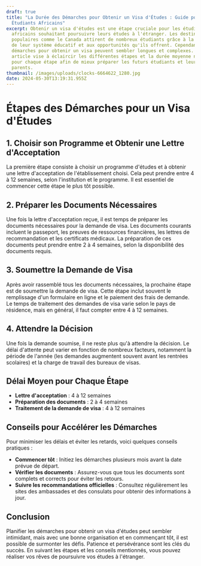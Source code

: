 ```yaml
---
draft: true
title: "La Durée des Démarches pour Obtenir un Visa d'Études : Guide pour les
  Étudiants Africains"
excerpt: Obtenir un visa d'études est une étape cruciale pour les étudiants
  africains souhaitant poursuivre leurs études à l'étranger. Les destinations
  populaires comme le Canada attirent de nombreux étudiants grâce à la qualité
  de leur système éducatif et aux opportunités qu'ils offrent. Cependant, les
  démarches pour obtenir un visa peuvent sembler longues et complexes. Cet
  article vise à éclaircir les différentes étapes et la durée moyenne nécessaire
  pour chaque étape afin de mieux préparer les futurs étudiants et leurs
  parents.
thumbnail: /images/uploads/clocks-6664622_1280.jpg
date: 2024-05-30T13:19:31.955Z
---
```

# Étapes des Démarches pour un Visa d'Études

## 1. Choisir son Programme et Obtenir une Lettre d'Acceptation

La première étape consiste à choisir un programme d'études et à obtenir une lettre d'acceptation de l'établissement choisi. Cela peut prendre entre 4 à 12 semaines, selon l'institution et le programme. Il est essentiel de commencer cette étape le plus tôt possible.

## 2. Préparer les Documents Nécessaires

Une fois la lettre d'acceptation reçue, il est temps de préparer les documents nécessaires pour la demande de visa. Les documents courants incluent le passeport, les preuves de ressources financières, les lettres de recommandation et les certificats médicaux. La préparation de ces documents peut prendre entre 2 à 4 semaines, selon la disponibilité des documents requis.

## 3. Soumettre la Demande de Visa

Après avoir rassemblé tous les documents nécessaires, la prochaine étape est de soumettre la demande de visa. Cette étape inclut souvent le remplissage d'un formulaire en ligne et le paiement des frais de demande. Le temps de traitement des demandes de visa varie selon le pays de résidence, mais en général, il faut compter entre 4 à 12 semaines.

## 4. Attendre la Décision

Une fois la demande soumise, il ne reste plus qu'à attendre la décision. Le délai d'attente peut varier en fonction de nombreux facteurs, notamment la période de l'année (les demandes augmentent souvent avant les rentrées scolaires) et la charge de travail des bureaux de visas.

## Délai Moyen pour Chaque Étape

* **Lettre d'acceptation** : 4 à 12 semaines
* **Préparation des documents** : 2 à 4 semaines
* **Traitement de la demande de visa** : 4 à 12 semaines

## Conseils pour Accélérer les Démarches

Pour minimiser les délais et éviter les retards, voici quelques conseils pratiques :

* **Commencer tôt** : Initiez les démarches plusieurs mois avant la date prévue de départ.
* **Vérifier les documents** : Assurez-vous que tous les documents sont complets et corrects pour éviter les retours.
* **Suivre les recommandations officielles** : Consultez régulièrement les sites des ambassades et des consulats pour obtenir des informations à jour.

## Conclusion

Planifier les démarches pour obtenir un visa d'études peut sembler intimidant, mais avec une bonne organisation et en commençant tôt, il est possible de surmonter les défis. Patience et persévérance sont les clés du succès. En suivant les étapes et les conseils mentionnés, vous pouvez réaliser vos rêves de poursuivre vos études à l'étranger.